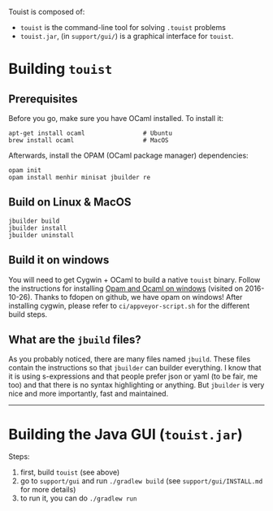 Touist is composed of:
- `touist` is the command-line tool for solving `.touist` problems
- `touist.jar`, (in `support/gui/`) is a graphical interface for `touist`.

Building `touist`
=================

## Prerequisites
Before you go, make sure you have OCaml installed. To install it:

    apt-get install ocaml                # Ubuntu
    brew install ocaml                   # MacOS

Afterwards, install the OPAM (OCaml package manager) dependencies:

    opam init
    opam install menhir minisat jbuilder re

## Build on Linux & MacOS

    jbuilder build
    jbuilder install
    jbuilder uninstall

## Build it on windows

You will need to get Cygwin + OCaml to build a native `touist` binary. Follow
the instructions for installing [Opam and Ocaml on
windows](http://fdopen.github.io/opam-repository-mingw/installation/)
(visited on 2016-10-26). Thanks to fdopen on github, we have opam on
windows! After installing cygwin, please refer to `ci/appveyor-script.sh`
for the different build steps.

## What are the `jbuild` files?

As you probably noticed, there are many files named `jbuild`. These files
contain the instructions so that `jbuilder` can builder everything.
I know that it is using s-expressions and that people prefer json or yaml (to
be fair, me too) and that there is no syntax highlighting or anything.
But `jbuilder` is very nice and more importantly, fast and maintained.

----------

Building the Java GUI (`touist.jar`)
===================================

Steps:

1. first, build `touist` (see above)
2. go to `support/gui` and run `./gradlew build`
   (see `support/gui/INSTALL.md` for more details)
3. to run it, you can do `./gradlew run`
